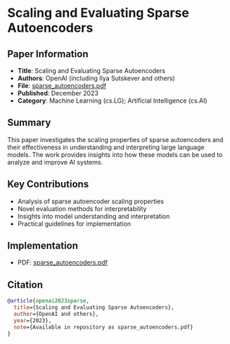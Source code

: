 # Scaling and Evaluating Sparse Autoencoders

## Paper Information
- **Title**: Scaling and Evaluating Sparse Autoencoders
- **Authors**: OpenAI (including Ilya Sutskever and others)
- **File**: [sparse_autoencoders.pdf](sparse_autoencoders.pdf)
- **Published**: December 2023
- **Category**: Machine Learning (cs.LG); Artificial Intelligence (cs.AI)

## Summary
This paper investigates the scaling properties of sparse autoencoders and their effectiveness in understanding and interpreting large language models. The work provides insights into how these models can be used to analyze and improve AI systems.

## Key Contributions
- Analysis of sparse autoencoder scaling properties
- Novel evaluation methods for interpretability
- Insights into model understanding and interpretation
- Practical guidelines for implementation

## Implementation
- PDF: [sparse_autoencoders.pdf](./sparse_autoencoders.pdf)

## Citation
```bibtex
@article{openai2023sparse,
  title={Scaling and Evaluating Sparse Autoencoders},
  author={OpenAI and others},
  year={2023},
  note={Available in repository as sparse_autoencoders.pdf}
}
```
